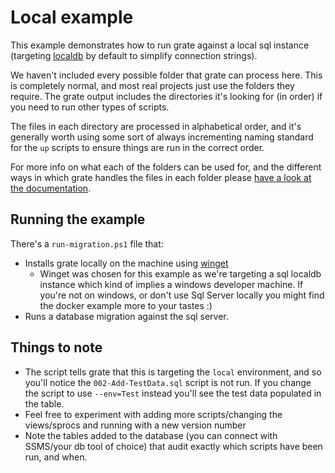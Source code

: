 # Local example

This example demonstrates how to run grate against a local sql instance (targeting [localdb](https://docs.microsoft.com/en-us/sql/database-engine/configure-windows/sql-server-express-localdb?view=sql-server-ver15) by default to simplify connection strings).

We haven't included every possible folder that grate can process here.  This is completely normal, and most real projects just use the folders they require.  The grate output includes the directories it's looking for (in order) if you need to run other types of scripts.

The files in each directory are processed in alphabetical order, and it's generally worth using some sort of always incrementing naming standard for the `up` scripts to ensure things are run in the correct order.

For more info on what each of the folders can be used for, and the different ways in which grate handles the files in each folder please [have a look at the documentation](https://erikbra.github.io/grate/getting-started/).

## Running the example

There's a `run-migration.ps1` file that:
 - Installs grate locally on the machine using [winget](https://docs.microsoft.com/en-us/windows/package-manager/winget/)
   - Winget was chosen for this example as we're targeting a sql localdb instance which kind of implies a windows developer machine.  If you're not on windows, or don't use Sql Server locally you might find the docker example more to your tastes :)
 - Runs a database migration against the sql server.

 
 ## Things to note

- The script tells grate that this is targeting the `local` environment, and so you'll notice the `002-Add-TestData.sql` script is not run.  If you change the script to use `--env=Test` instead you'll see the test data populated in the table.
- Feel free to experiment with adding more scripts/changing the views/sprocs and running with a new version number
- Note the tables added to the database (you can connect with SSMS/your db tool of choice) that audit exactly which scripts have been run, and when.